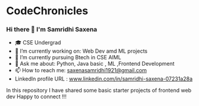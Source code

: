 # CodeChronicles
### Hi there 👋 I'm Samridhi Saxena 

- 🎓 CSE Undergrad
- 🔭 I’m currently working on: Web Dev amd ML projects
- 🌱 I’m currently pursuing Btech in CSE AIML 
- 💬 Ask me about: Python, Java basic , ML ,Frontend Development
- 📫 How to reach me: saxenasamridhi1921@gmail.com
- LinkedIn profile URL : www.linkedin.com/in/samridhi-saxena-07231a28a

In this repository I have shared some basic starter projects of frontend web dev 
Happy to connect !!!
